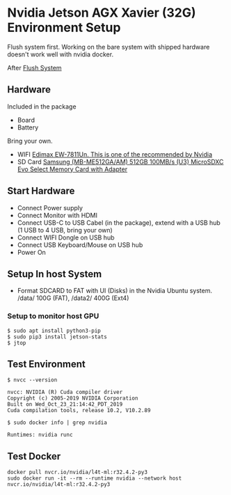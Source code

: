 
# Nvidia Jetson AGX Xavier (32G) Environment Setup

Flush system first. Working on the bare system with shipped hardware doesn't work well with nvidia docker.

After [Flush System](https://github.com/lixinso/jetson_agx_xavier_environment_setup/blob/master/FlashSystem.md)


## Hardware

Included in the package
- Board 
- Battery

Bring your own.
- WIFI  [Edimax EW-7811Un. This is one of the recommended by Nvidia](https://www.amazon.com/gp/product/B003MTTJOY/ref=ppx_yo_dt_b_asin_title_o04_s00?ie=UTF8&psc=1)
- SD Card [Samsung (MB-ME512GA/AM) 512GB 100MB/s (U3) MicroSDXC Evo Select Memory Card with Adapter
](https://www.amazon.com/gp/product/B07MKSGZM6/ref=ppx_yo_dt_b_asin_title_o01_s00?ie=UTF8&psc=1)

## Start Hardware

- Connect Power supply
- Connect Monitor with HDMI
- Connect USB-C to USB Cabel (in the package), extend with a USB hub (1 USB to 4 USB, bring your own)
- Connect WIFI Dongle on USB hub
- Connect USB Keyboard/Mouse on USB hub
- Power On

## Setup In host System
- Format SDCARD to FAT with UI (Disks) in the Nvidia Ubuntu system.  /data/ 100G (FAT), /data2/ 400G (Ext4)

### Setup to monitor host GPU

```
$ sudo apt install python3-pip
$ sudo pip3 install jetson-stats
$ jtop
```



## Test Environment

```
$ nvcc --version

nvcc: NVIDIA (R) Cuda compiler driver
Copyright (c) 2005-2019 NVIDIA Corporation
Built on Wed_Oct_23_21:14:42_PDT_2019
Cuda compilation tools, release 10.2, V10.2.89

$ sudo docker info | grep nvidia

Runtimes: nvidia runc
```

## Test Docker

```
docker pull nvcr.io/nvidia/l4t-ml:r32.4.2-py3
sudo docker run -it --rm --runtime nvidia --network host nvcr.io/nvidia/l4t-ml:r32.4.2-py3
```
